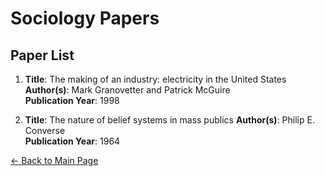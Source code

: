 # Sociology Papers

## Paper List

1. **Title**: The making of an industry: electricity in the United States
   **Author(s)**: Mark Granovetter and Patrick McGuire  
   **Publication Year**: 1998

2. **Title**: The nature of belief systems in mass publics
   **Author(s)**: Philip E. Converse  
   **Publication Year**: 1964

[← Back to Main Page](./index.md)



